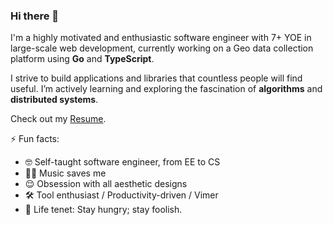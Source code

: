 ### Hi there 👋

I'm a highly motivated and enthusiastic software engineer with 7+ YOE in large-scale web development, currently working on a Geo data collection platform using **Go** and **TypeScript**.

I strive to build applications and libraries that countless people will find useful. I’m actively learning and exploring the fascination of **algorithms** and **distributed systems**.

Check out my [Resume](./binliu-zhang-resume.pdf).

⚡ Fun facts: 
  - 🤓 Self-taught software engineer, from EE to CS
  - 👩‍🎤 Music saves me
  - 😌 Obsession with all aesthetic designs
  - 🛠 Tool enthusiast / Productivity-driven / Vimer
  - 💪 Life tenet: Stay hungry; stay foolish.

